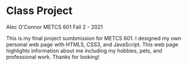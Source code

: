 # Class Project
Alec O'Connor
METCS 601
Fall 2 - 2021

This is my final project sumbmission for METCS 601. I designed my own personal web page 
with HTML5, CSS3, and JavaScript. This web page highlights information about me including 
my hobbies, pets, and professional work. Thanks for looking!
